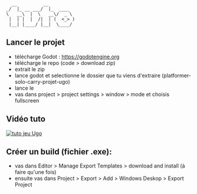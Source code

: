 ```
  __          __          
_/  |_ __ ___/  |_  ____  
\   __\  |  \   __\/  _ \ 
 |  | |  |  /|  | (  <_> )
 |__| |____/ |__|  \____/ 
 ```
## Lancer le projet

* télécharge Godot : https://godotengine.org
* télécharge le repo (code > download zip)
* extrait le zip
* lance godot et selectionne le dossier que tu viens d'extraire (platformer-solo-carry-projet-ugo)
* lance le
* vas dans project > project settings > window > mode et choisis fullscreen

## Vidéo tuto
[![tuto jeu Ugo](https://img.youtube.com/vi/XrHyZPutn4g/0.jpg)](https://www.youtube.com/watch?v=XrHyZPutn4g)

## Créer un build (fichier .exe):

* vas dans Editor > Manage Export Templates > download and install (à faire qu'une fois)
* ensuite vas dans Project > Export > Add > Windows Deskop > Export Project
